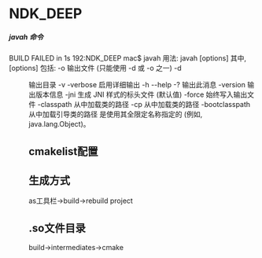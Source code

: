 # NDK_DEEP
##### javah 命令
BUILD FAILED in 1s
192:NDK_DEEP mac$ javah
用法:
  javah [options] <classes>
其中, [options] 包括:
  -o <file>                输出文件 (只能使用 -d 或 -o 之一)
  -d <dir>                 输出目录
  -v  -verbose             启用详细输出
  -h  --help  -?           输出此消息
  -version                 输出版本信息
  -jni                     生成 JNI 样式的标头文件 (默认值)
  -force                   始终写入输出文件
  -classpath <path>        从中加载类的路径
  -cp <path>               从中加载类的路径
  -bootclasspath <path>    从中加载引导类的路径
<classes> 是使用其全限定名称指定的
(例如, java.lang.Object)。
## cmakelist配置

## 生成方式
as工具栏->build->rebuild project
## .so文件目录
build->intermediates->cmake
